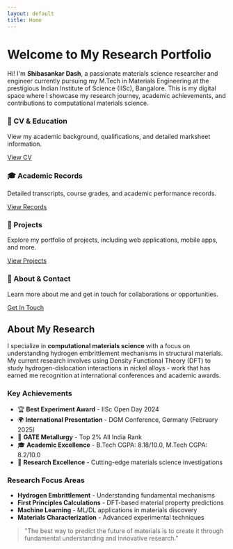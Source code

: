 ```yaml
---
layout: default
title: Home
---
```


<div class="home-intro">
  <h1>Welcome to My Research Portfolio</h1>
  <p>Hi! I'm <strong>Shibasankar Dash</strong>, a passionate materials science researcher and engineer currently pursuing my M.Tech in Materials Engineering at the prestigious Indian Institute of Science (IISc), Bangalore. This is my digital space where I showcase my research journey, academic achievements, and contributions to computational materials science.</p>
</div>

<div class="navigation-cards">
  <div class="nav-card">
    <h3>📄 CV & Education</h3>
    <p>View my academic background, qualifications, and detailed marksheet information.</p>
    <a href="{{ '/cv/' | relative_url }}">View CV</a>
  </div>
  
  <div class="nav-card">
    <h3>🎓 Academic Records</h3>
    <p>Detailed transcripts, course grades, and academic performance records.</p>
    <a href="{{ '/academic/' | relative_url }}">View Records</a>
  </div>
  
  <div class="nav-card">
    <h3>🚀 Projects</h3>
    <p>Explore my portfolio of projects, including web applications, mobile apps, and more.</p>
    <a href="{{ '/projects/' | relative_url }}">View Projects</a>
  </div>
  
  <div class="nav-card">
    <h3>📧 About & Contact</h3>
    <p>Learn more about me and get in touch for collaborations or opportunities.</p>
    <a href="{{ '/about/' | relative_url }}">Get In Touch</a>
  </div>
</div>

<div class="page-content">
  <h2>About My Research</h2>
  <p>I specialize in <strong>computational materials science</strong> with a focus on understanding hydrogen embrittlement mechanisms in structural materials. My current research involves using Density Functional Theory (DFT) to study hydrogen-dislocation interactions in nickel alloys - work that has earned me recognition at international conferences and academic awards.</p>

  <h3>Key Achievements</h3>
  <ul>
    <li>🏆 <strong>Best Experiment Award</strong> - IISc Open Day 2024</li>
    <li>🌍 <strong>International Presentation</strong> - DGM Conference, Germany (February 2025)</li>
    <li>🎯 <strong>GATE Metallurgy</strong> - Top 2% All India Rank</li>
    <li>🎓 <strong>Academic Excellence</strong> - B.Tech CGPA: 8.18/10.0, M.Tech CGPA: 8.2/10.0</li>
    <li>🔬 <strong>Research Excellence</strong> - Cutting-edge materials science investigations</li>
  </ul>

  <h3>Research Focus Areas</h3>
  <ul>
    <li><strong>Hydrogen Embrittlement</strong> - Understanding fundamental mechanisms</li>
    <li><strong>First Principles Calculations</strong> - DFT-based material property predictions</li>
    <li><strong>Machine Learning</strong> - ML/DL applications in materials discovery</li>
    <li><strong>Materials Characterization</strong> - Advanced experimental techniques</li>
  </ul>

  <blockquote>
    <p>"The best way to predict the future of materials is to create it through fundamental understanding and innovative research."</p>
  </blockquote>
</div>
